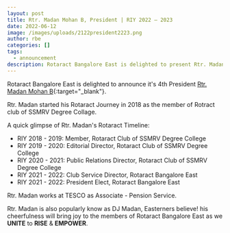 ```yaml
---
layout: post
title: Rtr. Madan Mohan B, President | RIY 2022 – 2023
date: 2022-06-12
image: /images/uploads/2122president2223.png
author: rbe
categories: []
tags:
  - announcement
description: Rotaract Bangalore East is delighted to present Rtr. Madan Mohan B as the 4th President of the Club.
---
```


Rotaract Bangalore East is delighted to announce it's 4th President [Rtr. Madan Mohan B](https://www.instagram.com/dj_madan__/){:target="_blank"}. 

Rtr. Madan started his Rotaract Journey in 2018 as the member of Rotract club of SSMRV Degree Collage.

A quick glimpse of Rtr. Madan's Rotaract Timeline:
- RIY 2018 - 2019: Member, Rotaract Club of SSMRV Degree College
- RIY 2019 - 2020: Editorial Director, Rotaract Club of SSMRV Degree College
- RIY 2020 - 2021: Public Relations Director, Rotaract Club of SSMRV Degree College
- RIY 2021 - 2022: Club Service Director, Rotaract Bangalore East
- RIY 2021 - 2022: President Elect, Rotaract Bangalore East

Rtr. Madan works at TESCO as Associate - Pension Service.

Rtr. Madan is also popularly know as DJ Madan, Easterners believe! his cheerfulness will bring joy to the members of Rotaract Bangalore East as we **UNITE** to **RISE** & **EMPOWER**.
